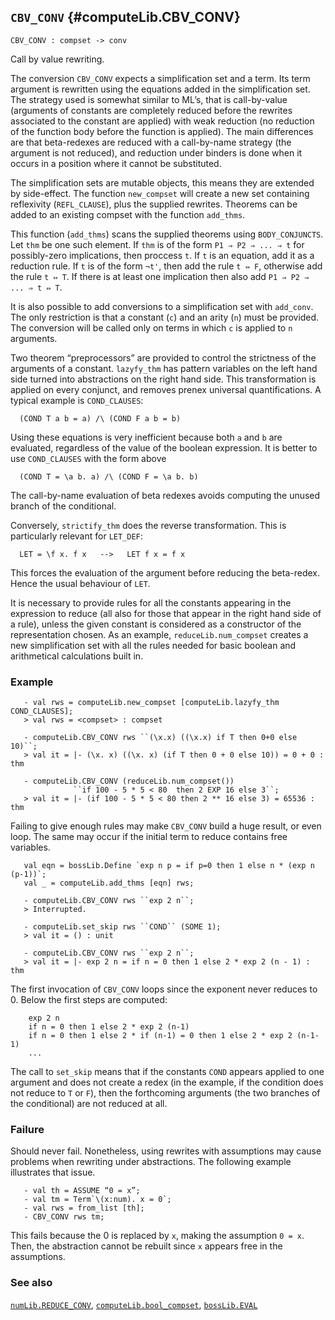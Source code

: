 ## `CBV_CONV` {#computeLib.CBV_CONV}


```
CBV_CONV : compset -> conv
```



Call by value rewriting.


The conversion `CBV_CONV` expects a simplification set and a
term. Its term argument is rewritten using the equations added in the
simplification set. The strategy used is somewhat similar to ML’s,
that is call-by-value (arguments of constants are completely reduced
before the rewrites associated to the constant are applied) with weak
reduction (no reduction of the function body before the function is
applied). The main differences are that beta-redexes are reduced with
a call-by-name strategy (the argument is not reduced), and reduction
under binders is done when it occurs in a position where it cannot be
substituted.

The simplification sets are mutable objects, this means they are
extended by side-effect. The function `new_compset` will create a new
set containing reflexivity (`REFL_CLAUSE`), plus the supplied
rewrites. Theorems can be added to an existing compset with the
function `add_thms`.

This function (`add_thms`) scans the supplied theorems using
`BODY_CONJUNCTS`. Let `thm` be one such element. If `thm` is of the form
`P1 ⇒ P2 ⇒ ... ⇒ t` for possibly-zero implications, then proccess
`t`. If `t` is an equation, add it as a reduction rule. If `t` is of
the form `¬t'`, then add the rule `t ⇔ F`, otherwise add the rule
`t ⇔ T`. If there is at least one implication then also add
`P1 ⇒ P2 ⇒ ... ⇒ t ⇔ T`.

It is also possible to add conversions to a simplification set with
`add_conv`. The only restriction is that a constant (`c`) and an arity
(`n`) must be provided. The conversion will be called only on terms in
which `c` is applied to `n` arguments.

Two theorem “preprocessors” are provided to control the strictness
of the arguments of a constant. `lazyfy_thm` has pattern variables on
the left hand side turned into abstractions on the right hand
side. This transformation is applied on every conjunct, and removes
prenex universal quantifications. A typical example is `COND_CLAUSES`:
    
      (COND T a b = a) /\ (COND F a b = b)
    
Using these equations is very inefficient because both `a`
and `b` are evaluated, regardless of the value of the boolean
expression. It is better to use `COND_CLAUSES` with the form above
    
      (COND T = \a b. a) /\ (COND F = \a b. b)
    
The call-by-name evaluation of beta redexes avoids computing
the unused branch of the conditional.

Conversely, `strictify_thm` does the reverse transformation. This is
particularly relevant for `LET_DEF`:
    
      LET = \f x. f x   -->   LET f x = f x
    
This forces the evaluation of the argument before reducing the
beta-redex. Hence the usual behaviour of `LET`.

It is necessary to provide rules for all the constants appearing in the
expression to reduce (all also for those that appear in the right hand
side of a rule), unless the given constant is considered as a
constructor of the representation chosen. As an example,
`reduceLib.num_compset` creates a new simplification set with all the
rules needed for basic boolean and arithmetical calculations built in.

### Example

    
       - val rws = computeLib.new_compset [computeLib.lazyfy_thm COND_CLAUSES];
       > val rws = <compset> : compset
    
       - computeLib.CBV_CONV rws ``(\x.x) ((\x.x) if T then 0+0 else 10)``;
       > val it = |- (\x. x) ((\x. x) (if T then 0 + 0 else 10)) = 0 + 0 : thm
    
       - computeLib.CBV_CONV (reduceLib.num_compset())
                  ``if 100 - 5 * 5 < 80  then 2 EXP 16 else 3``;
       > val it = |- (if 100 - 5 * 5 < 80 then 2 ** 16 else 3) = 65536 : thm
    
    
Failing to give enough rules may make `CBV_CONV` build a
huge result, or even loop. The same may occur if the initial term to
reduce contains free variables.
    
       val eqn = bossLib.Define `exp n p = if p=0 then 1 else n * (exp n (p-1))`;
       val _ = computeLib.add_thms [eqn] rws;
    
       - computeLib.CBV_CONV rws ``exp 2 n``;
       > Interrupted.
    
       - computeLib.set_skip rws ``COND`` (SOME 1);
       > val it = () : unit
    
       - computeLib.CBV_CONV rws ``exp 2 n``;
       > val it = |- exp 2 n = if n = 0 then 1 else 2 * exp 2 (n - 1) : thm
    
The first invocation of `CBV_CONV` loops since the exponent
never reduces to 0.  Below the first steps are computed:
    
        exp 2 n
        if n = 0 then 1 else 2 * exp 2 (n-1)
        if n = 0 then 1 else 2 * if (n-1) = 0 then 1 else 2 * exp 2 (n-1-1)
        ...
    
The call to `set_skip` means that if the constants `COND`
appears applied to one argument and does not create a redex (in the
example, if the condition does not reduce to `T` or `F`), then the
forthcoming arguments (the two branches of the conditional) are not
reduced at all.

### Failure

Should never fail. Nonetheless, using rewrites with assumptions may
cause problems when rewriting under abstractions. The following
example illustrates that issue.
    
       - val th = ASSUME “0 = x”;
       - val tm = Term`\(x:num). x = 0`;
       - val rws = from_list [th];
       - CBV_CONV rws tm;
    
This fails because the 0 is replaced by `x`, making the assumption
`0 = x`. Then, the abstraction cannot be rebuilt since `x` appears
free in the assumptions.

### See also

[`numLib.REDUCE_CONV`](#numLib.REDUCE_CONV), [`computeLib.bool_compset`](#computeLib.bool_compset), [`bossLib.EVAL`](#bossLib.EVAL)

